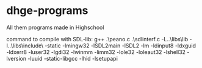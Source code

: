 # dhge-programs
All them programs made in Highschool

command to compile with SDL-lib: g++ .\peano.c .\sdlinterf.c -L..\libs\lib -I..\libs\include\ -static -lmingw32 -lSDL2main -lSDL2 -lm -ldinput8 -ldxguid -ldxerr8 -luser32 -lgdi32 -lwinmm -limm32 -lole32 -loleaut32 -lshell32 -lversion -luuid -static-libgcc -lhid -lsetupapi